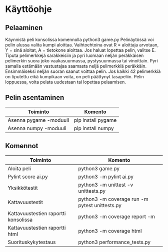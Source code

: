 # Käyttöohje

## Pelaaminen
Käynnistä peli konsolissa komennolla python3 game.py
Pelinäytössä voi pelin alussa valita kumpi aloittaa. Vaihtoehtoina ovat R = aloittaja arvotaan, 
Y = sinä aloitat, A = tietokone aloittaa. Jos haluat lopettaa pelin, valitse E.
Tiputa pelimerkkejä sarakkeisiin ja pyri luomaan neljän peräkkäisen pelimerkin suora joko 
vaakasuunnassa, pystysuunnassa tai vinoittain. Pyri samalla estämään vastustajaa saamasta neljä 
pelimerkkiä peräkkäin. Ensimmäiseksi neljän suoran saanut voittaa pelin. Jos kaikki 42 
pelimerkkiä on tiputettu eikä kumpikaan voita, on peli päättynyt tasapeliin. Pelin loppuessa, 
voita pelata uudestaan tai lopettaa pelaamisen.

## Pelin asentaminen

| Toiminto                             | Komento                 |
|--------------------------------------|-------------------------|
| Asenna pygame -moduuli               | pip install pygame      |
| Asenna numpy -moduuli                | pip install numpy       |

## Komennot

| Toiminto                             | Komento                 |
|--------------------------------------|-------------------------|
| Aloita peli                          | python3 game.py         |
| Pylint score ai.py                   | python3 -m pylint ai.py |
| Yksikkötestit                        | python3 -m unittest -v unittests.py   |
| Kattavuustestit                      | python3 -m coverage run -m pytest unittests.py |
| Kattavuustestien raportti konsolissa | python3 -m coverage report -m | 
| Kattavuustestien raportti html       | python3 -m coverage html      |
| Suorituskykytestaus                  | python3 performance_tests.py  |

